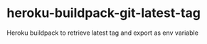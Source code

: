 # heroku-buildpack-git-latest-tag
Heroku buildpack to retrieve latest tag and export as env variable
